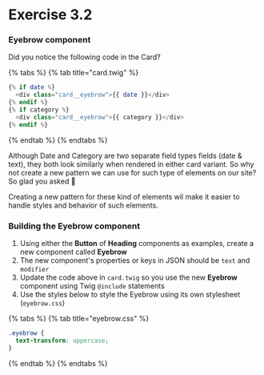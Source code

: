 # Exercise 3.2

### Eyebrow component

Did you notice the following code in the Card?

{% tabs %}
{% tab title="card.twig" %}
```php
{% if date %}
  <div class="card__eyebrow">{{ date }}</div>
{% endif %}
{% if category %}
  <div class="card__eyebrow">{{ category }}</div>
{% endif %}
```
{% endtab %}
{% endtabs %}

Although Date and Category are two separate field types fields \(date & text\), they both look similarly when rendered in either card variant.  So why not create a new pattern we can use for such type of elements on our site?  So glad you asked 🙌

Creating a new pattern for these kind of elements wil make it easier to handle styles and behavior of such elements. 

### Building the Eyebrow component

1. Using either the **Button** of **Heading** components as examples, create a new component called **Eyebrow**
2. The new component's properties or keys in JSON should be `text` and `modifier` 
3. Update the code above in `card.twig` so you use the new **Eyebrow** component using Twig `@include` statements
4. Use the styles below to style the Eyebrow using its own stylesheet \(`eyebrow.css`\)

{% tabs %}
{% tab title="eyebrow.css" %}
```css
.eyebrow {
  text-transform: uppercase;
}
```
{% endtab %}
{% endtabs %}

